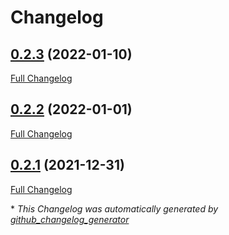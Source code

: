 # Changelog

## [0.2.3](https://github.com/Advtech92/Starry-Tech/tree/0.2.3) (2022-01-10)

[Full Changelog](https://github.com/Advtech92/Starry-Tech/compare/0.2.2...0.2.3)

## [0.2.2](https://github.com/Advtech92/Starry-Tech/tree/0.2.2) (2022-01-01)

[Full Changelog](https://github.com/Advtech92/Starry-Tech/compare/0.2.1...0.2.2)

## [0.2.1](https://github.com/Advtech92/Starry-Tech/tree/0.2.1) (2021-12-31)

[Full Changelog](https://github.com/Advtech92/Starry-Tech/compare/0.2.0...0.2.1)



\* *This Changelog was automatically generated by [github_changelog_generator](https://github.com/github-changelog-generator/github-changelog-generator)*
